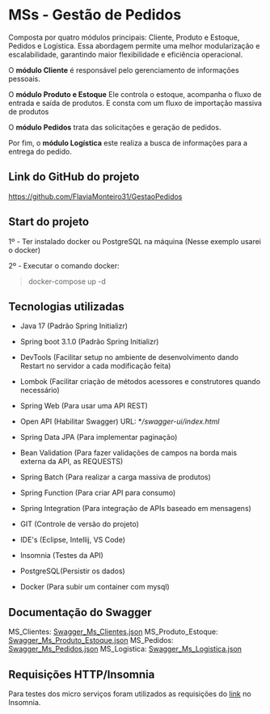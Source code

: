 # MSs - Gestão de Pedidos

Composta por quatro módulos principais: Cliente, Produto e Estoque, Pedidos e Logística. Essa abordagem permite uma melhor modularização e escalabilidade, garantindo maior flexibilidade e eficiência operacional.

O **módulo Cliente** é responsável pelo gerenciamento de informações pessoais.

O **módulo Produto e Estoque** Ele controla o estoque, acompanha o fluxo de entrada e saída de produtos. E consta com um fluxo de importação massiva de produtos

O **módulo Pedidos** trata das solicitações e geração de pedidos.

Por fim, o **módulo Logística** este realiza a busca de informações para a entrega do pedido.

## Link do GitHub do projeto

https://github.com/FlaviaMonteiro31/GestaoPedidos


## Start do projeto 


1º - Ter instalado docker ou PostgreSQL na máquina (Nesse exemplo usarei o docker)

 2º - Executar o comando docker:

> docker-compose up -d 

## Tecnologias utilizadas

* Java 17 (Padrão Spring Initializr)

* Spring boot 3.1.0 (Padrão Spring Initializr)

* DevTools (Facilitar setup no ambiente de desenvolvimento dando Restart no servidor a cada modificação feita)

* Lombok (Facilitar criação de métodos acessores e construtores quando necessário)

* Spring Web (Para usar uma API REST)

* Open API (Habilitar Swagger) URL: **/swagger-ui/index.html*

* Spring Data JPA (Para implementar paginação)

* Bean Validation (Para fazer validações de campos na borda mais externa da API, as REQUESTS)

* Spring Batch (Para realizar a carga massiva de produtos)

* Spring Function (Para criar API para consumo)

* Spring Integration (Para integração de APIs baseado em mensagens)

* GIT (Controle de versão do projeto)

* IDE's (Eclipse, Intellij, VS Code)

* Insomnia (Testes da API)

* PostgreSQL(Persistir os dados)

* Docker (Para subir um container com mysql)

## Documentação do Swagger

MS_Clientes: [Swagger_Ms_Clientes.json](https://github.com/FlaviaMonteiro31/GestaoPedidos/blob/main/Ms_Clientes.json)
MS_Produto_Estoque: [Swagger_Ms_Produto_Estoque.json](https://github.com/FlaviaMonteiro31/GestaoPedidos/blob/main/Ms_Produto_Estoque.json)
MS_Pedidos: [Swagger_Ms_Pedidos.json](https://github.com/FlaviaMonteiro31/GestaoPedidos/blob/main/Ms_Pedido.json)
MS_Logistica: [Swagger_Ms_Logistica.json
](https://github.com/FlaviaMonteiro31/GestaoPedidos/blob/main/Ms_Logistica.json)

## Requisições HTTP/Insomnia

Para testes dos micro serviços foram utilizados as requisições do [link](https://github.com/FlaviaMonteiro31/GestaoPedidos/blob/main/MSs_Gest%C3%A3oDePedidos) no Insomnia. 

